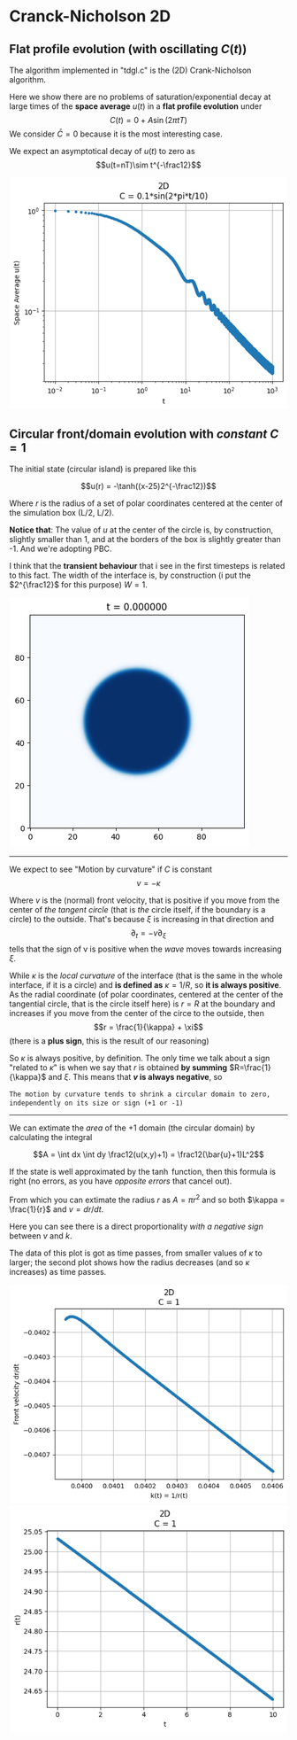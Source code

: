 # Cranck-Nicholson 2D

## Flat profile evolution (with oscillating $C(t)$)

The algorithm implemented in "tdgl.c" is the (2D) Crank-Nicholson algorithm.

Here we show there are no problems of saturation/exponential decay at large times of the **space average** $u(t)$ in a **flat profile evolution** under 
$$C(t) = 0 + A\sin(2\pi t T)$$
We consider $\bar{C}=0$ because it is the most interesting case.

We expect an asymptotical decay of $u(t)$ to zero as
$$u(t=nT)\sim t^{-\frac12}$$

![flatprofileaverage2D](Plots/flat_profile.png?raw=true)

## Circular front/domain evolution with _constant_ $C=1$

The initial state (circular island) is prepared like this

$$u(r) = -\tanh((x-25)2^{-\frac12})$$

Where $r$ is the radius of a set of polar coordinates centered at the center of the simulation box (L/2, L/2).

**Notice that**: The value of $u$ at the center of the circle is, by construction, slightly smaller than 1, and at the borders of the box is slightly greater than -1.
And we're adopting PBC.

I think that the **transient behaviour** that i see in the first timesteps is related to this fact.
The width of the interface is, by construction (i put the $2^{\frac12}$ for this purpose) $W=1$.

![circularisland](Plots/circular_front%20t=0.png?raw=true)

--------------

We expect to see "Motion by curvature" if $C$ is constant
$$v = -\kappa$$

Where $v$ is the (normal) front velocity, that is positive if you move from the center of _the tangent circle_ (that is _the_ circle itself, if the boundary is a circle) to the outside.
That's because $\xi$ is increasing in that direction and
$$\partial_t = -v\partial_{\xi}$$
tells that the sign of v is positive when the _wave_ moves towards increasing $\xi$.

While $\kappa$ is the _local curvature_ of the interface (that is the same in the whole interface, if it is a circle) and **is defined as** $\kappa = 1/R$, so **it is always positive**.
As the radial coordinate (of polar coordinates, centered at the center of the tangential circle, that is the circle itself here) is $r=R$ at the boundary and increases if you move from the center of the circe to the outside, then
$$r = \frac{1}{\kappa} + \xi$$
(there is a **plus sign**, this is the result of our reasoning)

So $\kappa$ is always positive, by definition. The only time we talk about a sign "related to $\kappa$" is when we say that $r$ is obtained **by summing** $R=\frac{1}{\kappa}$ and $\xi$.
This means that **$v$ is always negative**, so

    The motion by curvature tends to shrink a circular domain to zero, independently on its size or sign (+1 or -1)


-----------------

We can extimate the _area_ of the $+1$ domain (the circular domain) by calculating the integral

$$A = \int dx \int dy \frac12(u(x,y)+1) = \frac12(\bar{u}+1)L^2$$

If the state is well approximated by the $\tanh$ function, then this formula is right (no errors, as you have _opposite errors_ that cancel out).

From which you can extimate the radius $r$ as $A=\pi r^2$ and so both $\kappa = \frac{1}{r}$ and $v=dr/dt$.

Here you can see there is a direct proportionality _with a negative sign_ between $v$ and $k$.

The data of this plot is got as time passes, from smaller values of $\kappa$ to larger;
the second plot shows how the radius decreases (and so $\kappa$ increases) as time passes.

![circularislandC=1](Plots/motion_by_curvature.png?raw=true)
![circularislandC=1radius](Plots/motion_by_curvature_radius.png?raw=true)